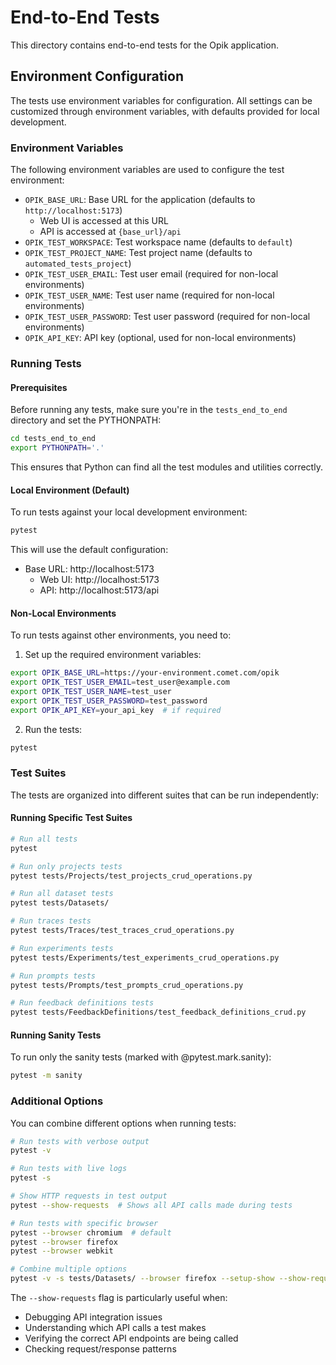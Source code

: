 # End-to-End Tests

This directory contains end-to-end tests for the Opik application.

## Environment Configuration

The tests use environment variables for configuration. All settings can be customized through environment variables, with defaults provided for local development.

### Environment Variables

The following environment variables are used to configure the test environment:

- `OPIK_BASE_URL`: Base URL for the application (defaults to `http://localhost:5173`)
  - Web UI is accessed at this URL
  - API is accessed at `{base_url}/api`
- `OPIK_TEST_WORKSPACE`: Test workspace name (defaults to `default`)
- `OPIK_TEST_PROJECT_NAME`: Test project name (defaults to `automated_tests_project`)
- `OPIK_TEST_USER_EMAIL`: Test user email (required for non-local environments)
- `OPIK_TEST_USER_NAME`: Test user name (required for non-local environments)
- `OPIK_TEST_USER_PASSWORD`: Test user password (required for non-local environments)
- `OPIK_API_KEY`: API key (optional, used for non-local environments)

### Running Tests

#### Prerequisites

Before running any tests, make sure you're in the `tests_end_to_end` directory and set the PYTHONPATH:

```bash
cd tests_end_to_end
export PYTHONPATH='.'
```

This ensures that Python can find all the test modules and utilities correctly.

#### Local Environment (Default)

To run tests against your local development environment:

```bash
pytest
```

This will use the default configuration:
- Base URL: http://localhost:5173
  - Web UI: http://localhost:5173
  - API: http://localhost:5173/api

#### Non-Local Environments

To run tests against other environments, you need to:

1. Set up the required environment variables:

```bash
export OPIK_BASE_URL=https://your-environment.comet.com/opik
export OPIK_TEST_USER_EMAIL=test_user@example.com
export OPIK_TEST_USER_NAME=test_user
export OPIK_TEST_USER_PASSWORD=test_password
export OPIK_API_KEY=your_api_key  # if required
```

2. Run the tests:

```bash
pytest
```

### Test Suites

The tests are organized into different suites that can be run independently:

#### Running Specific Test Suites

```bash
# Run all tests
pytest

# Run only projects tests
pytest tests/Projects/test_projects_crud_operations.py

# Run all dataset tests
pytest tests/Datasets/

# Run traces tests
pytest tests/Traces/test_traces_crud_operations.py

# Run experiments tests
pytest tests/Experiments/test_experiments_crud_operations.py

# Run prompts tests
pytest tests/Prompts/test_prompts_crud_operations.py

# Run feedback definitions tests
pytest tests/FeedbackDefinitions/test_feedback_definitions_crud.py
```

#### Running Sanity Tests

To run only the sanity tests (marked with @pytest.mark.sanity):

```bash
pytest -m sanity
```

### Additional Options

You can combine different options when running tests:

```bash
# Run tests with verbose output
pytest -v

# Run tests with live logs
pytest -s

# Show HTTP requests in test output
pytest --show-requests  # Shows all API calls made during tests

# Run tests with specific browser
pytest --browser chromium  # default
pytest --browser firefox
pytest --browser webkit

# Combine multiple options
pytest -v -s tests/Datasets/ --browser firefox --setup-show --show-requests
```

The `--show-requests` flag is particularly useful when:
- Debugging API integration issues
- Understanding which API calls a test makes
- Verifying the correct API endpoints are being called
- Checking request/response patterns
